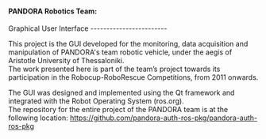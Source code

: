 <h4>PANDORA Robotics Team:</h4>
Graphical User Interface
------------------------

This project is the GUI developed for the monitoring, data acquisition and manipulation of PANDORA's team robotic vehicle, under the aegis of Aristotle University of Thessaloniki.<br/>
The work presented here is part of the team’s project towards its participation in the Robocup-RoboRescue Competitions, from 2011 onwards. 

The GUI was designed and implemented using the Qt framework and integrated with the Robot Operating System (ros.org).<br/> 
The repository for the entire project of the PANDORA team is at the following location: https://github.com/pandora-auth-ros-pkg/pandora-auth-ros-pkg




